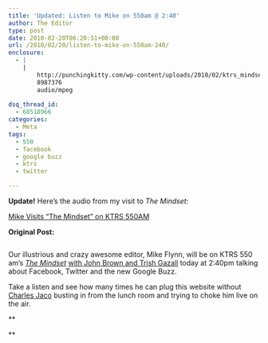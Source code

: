 ```yaml
---
title: 'Updated: Listen to Mike on 550am @ 2:40'
author: The Editor
type: post
date: 2010-02-20T06:20:51+00:00
url: /2010/02/20/listen-to-mike-on-550am-240/
enclosure:
  - |
    |
        http://punchingkitty.com/wp-content/uploads/2010/02/ktrs_mindset_0.mp3
        8987376
        audio/mpeg
        
dsq_thread_id:
  - 68518966
categories:
  - Meta
tags:
  - 550
  - facebook
  - google buzz
  - ktrs
  - twitter

---
```

**Update!** Here&#8217;s the audio from my visit to _The Mindset_:

[Mike Visits &#8220;The Mindset&#8221; on KTRS 550AM][1]

**Original Post:**
  
[<img class="alignright size-medium wp-image-3243" title="headshot_hotdog" src="http://punchingkitty.com/wp-content/uploads/2010/02/headshot_hotdog.jpg?filter=polaroid&w=200" alt="" srcset="http://media.punchingkitty.com/wordpress/2010/02/headshot_hotdog.jpg 600w, http://media.punchingkitty.com/wordpress/2010/02/headshot_hotdog-300x257.jpg 300w" sizes="(max-width: 600px) 100vw, 600px" />][2]

Our illustrious and crazy awesome editor, Mike Flynn, will be on KTRS 550 am&#8217;s _<a href="http://www.ktrs.com/index.php?option=com_content&task=view&id=293&Itemid=225" target="_blank">The Mindset</a>_ <a href="http://www.ktrs.com/index.php?option=com_content&task=view&id=293&Itemid=225" target="_blank">with John Brown and Trish Gazall</a> today at 2:40pm talking about Facebook, Twitter and the new Google Buzz.

Take a listen and see how many times he can plug this website without <a href="http://punchingkitty.com/tag/charles-jaco/" target="_blank">Charles Jaco</a> busting in from the lunch room and trying to choke him live on the air.

**
  
**

 [1]: http://punchingkitty.com/wp-content/uploads/2010/02/ktrs_mindset_0.mp3
 [2]: http://punchingkitty.com/wp-content/uploads/2010/02/headshot_hotdog.jpg